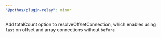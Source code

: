 ```yaml
---
"@pothos/plugin-relay": minor
---
```


Add totalCount option to resolveOffsetConnection, which enables using `last` on offset and array connections without `before`

